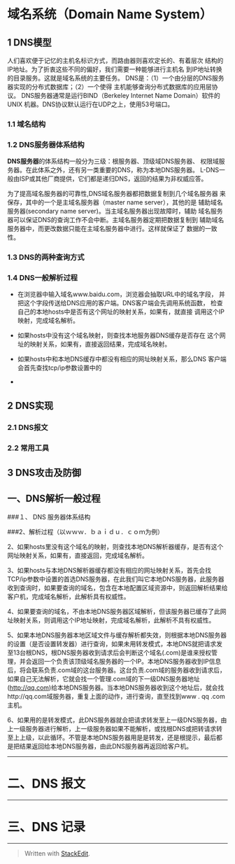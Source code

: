 域名系统（Domain Name System）
=============================

## 1 DNS模型

人们喜欢便于记忆的主机名标识方式，而路由器则喜欢定长的、有着层次
结构的IP地址。为了折衷这些不同的偏好，我们需要一种能够进行主机名
到IP地址转换的目录服务。这就是域名系统的主要任务。
DNS是：（1）一个由分层的DNS服务器实现的分布式数据库；（2）一个使得
主机能够查询分布式数据库的应用层协议。
DNS服务器通常是运行BIND（Berkeley Internet Name Domain）软件的UNIX
机器。DNS协议默认运行在UDP之上，使用53号端口。

### 1.1 域名结构

### 1.2 DNS服务器体系结构

**DNS服务器**的体系结构一般分为三级：根服务器、顶级域DNS服务器、
权限域服务器。在此体系之外，还有另一类重要的DNS，称为本地DNS服务器。
L-DNS一般由ISP或其他厂商提供，它们都是递归DNS，返回的结果为非权威应答。

为了提高域名服务器的可靠性,DNS域名服务器都把数据复制到几个域名服务器
来保存，其中的一个是主域名服务器（master name server），其他的是
辅助域名服务器(secondary name server)。当主域名服务器出现故障时，辅助
域名服务器可以保证DNS的查询工作不会中断。主域名服务器定期把数据复制到
辅助域名服务器中，而更改数据只能在主域名服务器中进行。这样就保证了
数据的一致性。

### 1.3 DNS的两种查询方式

### 1.4 DNS一般解析过程

- 在浏览器中输入域名www.baidu.com，浏览器会抽取URL中的域名字段，
  并把这个字段传送给DNS应用的客户端。DNS客户端会先调用系统函数，
  检查自己的本地hosts中是否有这个网址的映射关系，如果有，就直接
  调用这个IP映射，完成域名解析。

- 如果hosts中没有这个域名映射，则查找本地服务器DNS缓存是否存在
  这个网址的映射关系，如果有，直接返回结果，完成域名映射。

- 如果hosts中和本地DNS缓存中都没有相应的网址映射关系，那么DNS
  客户端会首先查找tcp/ip参数设置中的

- 
## 2 DNS实现

### 2.1 DNS报文

### 2.2 常用工具

## 3 DNS攻击及防御

## 一、**DNS**解析一般过程

###１、 DNS 服务器体系结构


###2、解析过程（以ｗｗｗ．ｂａｉｄｕ．ｃｏｍ为例）





2、如果hosts里没有这个域名的映射，则查找本地DNS解析器缓存，是否有这个网址映射关系，如果有，直接返回，完成域名解析。

3、如果hosts与本地DNS解析器缓存都没有相应的网址映射关系，首先会找TCP/ip参数中设置的首选DNS服务器，在此我们叫它本地DNS服务器，此服务器收到查询时，如果要查询的域名，包含在本地配置区域资源中，则返回解析结果给客户机，完成域名解析，此解析具有权威性。

4、如果要查询的域名，不由本地DNS服务器区域解析，但该服务器已缓存了此网址映射关系，则调用这个IP地址映射，完成域名解析，此解析不具有权威性。

5、如果本地DNS服务器本地区域文件与缓存解析都失效，则根据本地DNS服务器的设置（是否设置转发器）进行查询，如果未用转发模式，本地DNS就把请求发至13台根DNS，根DNS服务器收到请求后会判断这个域名(.com)是谁来授权管理，并会返回一个负责该顶级域名服务器的一个IP。本地DNS服务器收到IP信息后，将会联系负责.com域的这台服务器。这台负责.com域的服务器收到请求后，如果自己无法解析，它就会找一个管理.com域的下一级DNS服务器地址(http://qq.com)给本地DNS服务器。当本地DNS服务器收到这个地址后，就会找http://qq.com域服务器，重复上面的动作，进行查询，直至找到www . qq .com主机。

6、如果用的是转发模式，此DNS服务器就会把请求转发至上一级DNS服务器，由上一级服务器进行解析，上一级服务器如果不能解析，或找根DNS或把转请求转至上上级，以此循环。不管是本地DNS服务器用是是转发，还是根提示，最后都是把结果返回给本地DNS服务器，由此DNS服务器再返回给客户机。 

------

二、DNS 报文
==========

------


三、DNS 记录
===========

------

> Written with [StackEdit](https://stackedit.io/).
